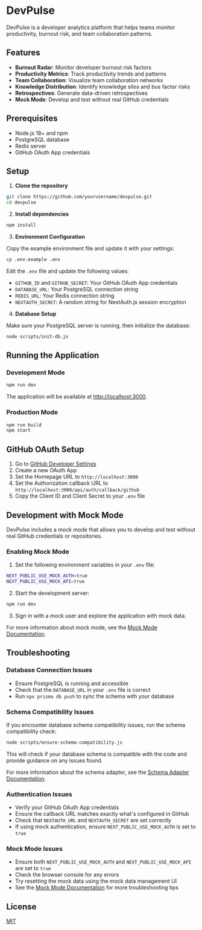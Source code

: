 # DevPulse

DevPulse is a developer analytics platform that helps teams monitor productivity, burnout risk, and team collaboration patterns.

## Features

- **Burnout Radar**: Monitor developer burnout risk factors
- **Productivity Metrics**: Track productivity trends and patterns
- **Team Collaboration**: Visualize team collaboration networks
- **Knowledge Distribution**: Identify knowledge silos and bus factor risks
- **Retrospectives**: Generate data-driven retrospectives
- **Mock Mode**: Develop and test without real GitHub credentials

## Prerequisites

- Node.js 18+ and npm
- PostgreSQL database
- Redis server
- GitHub OAuth App credentials

## Setup

1. **Clone the repository**

```bash
git clone https://github.com/yourusername/devpulse.git
cd devpulse
```

2. **Install dependencies**

```bash
npm install
```

3. **Environment Configuration**

Copy the example environment file and update it with your settings:

```bash
cp .env.example .env
```

Edit the `.env` file and update the following values:
- `GITHUB_ID` and `GITHUB_SECRET`: Your GitHub OAuth App credentials
- `DATABASE_URL`: Your PostgreSQL connection string
- `REDIS_URL`: Your Redis connection string
- `NEXTAUTH_SECRET`: A random string for NextAuth.js session encryption

4. **Database Setup**

Make sure your PostgreSQL server is running, then initialize the database:

```bash
node scripts/init-db.js
```

## Running the Application

### Development Mode

```bash
npm run dev
```

The application will be available at [http://localhost:3000](http://localhost:3000).

### Production Mode

```bash
npm run build
npm start
```

## GitHub OAuth Setup

1. Go to [GitHub Developer Settings](https://github.com/settings/developers)
2. Create a new OAuth App
3. Set the Homepage URL to `http://localhost:3000`
4. Set the Authorization callback URL to `http://localhost:3000/api/auth/callback/github`
5. Copy the Client ID and Client Secret to your `.env` file

## Development with Mock Mode

DevPulse includes a mock mode that allows you to develop and test without real GitHub credentials or repositories.

### Enabling Mock Mode

1. Set the following environment variables in your `.env` file:

```bash
NEXT_PUBLIC_USE_MOCK_AUTH=true
NEXT_PUBLIC_USE_MOCK_API=true
```

2. Start the development server:

```bash
npm run dev
```

3. Sign in with a mock user and explore the application with mock data.

For more information about mock mode, see the [Mock Mode Documentation](./docs/mock-mode/README.md).

## Troubleshooting

### Database Connection Issues

- Ensure PostgreSQL is running and accessible
- Check that the `DATABASE_URL` in your `.env` file is correct
- Run `npx prisma db push` to sync the schema with your database

### Schema Compatibility Issues

If you encounter database schema compatibility issues, run the schema compatibility check:

```bash
node scripts/ensure-schema-compatibility.js
```

This will check if your database schema is compatible with the code and provide guidance on any issues found.

For more information about the schema adapter, see the [Schema Adapter Documentation](./src/lib/db/README.md).

### Authentication Issues

- Verify your GitHub OAuth App credentials
- Ensure the callback URL matches exactly what's configured in GitHub
- Check that `NEXTAUTH_URL` and `NEXTAUTH_SECRET` are set correctly
- If using mock authentication, ensure `NEXT_PUBLIC_USE_MOCK_AUTH` is set to `true`

### Mock Mode Issues

- Ensure both `NEXT_PUBLIC_USE_MOCK_AUTH` and `NEXT_PUBLIC_USE_MOCK_API` are set to `true`
- Check the browser console for any errors
- Try resetting the mock data using the mock data management UI
- See the [Mock Mode Documentation](./docs/mock-mode/README.md) for more troubleshooting tips

## License

[MIT](LICENSE)